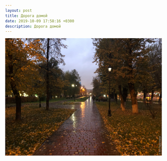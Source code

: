 ```yaml
---
layout: post
title: Дорога домой
date: 2019-10-09 17:58:16 +0300
description: Дорога домой
---
```


<img src="/assets/images/2019/10/2019-10-09_17-58-16_IMG_2336_web.jpg" class="img-fluid mx-auto d-block" alt="Дорога домой" />

